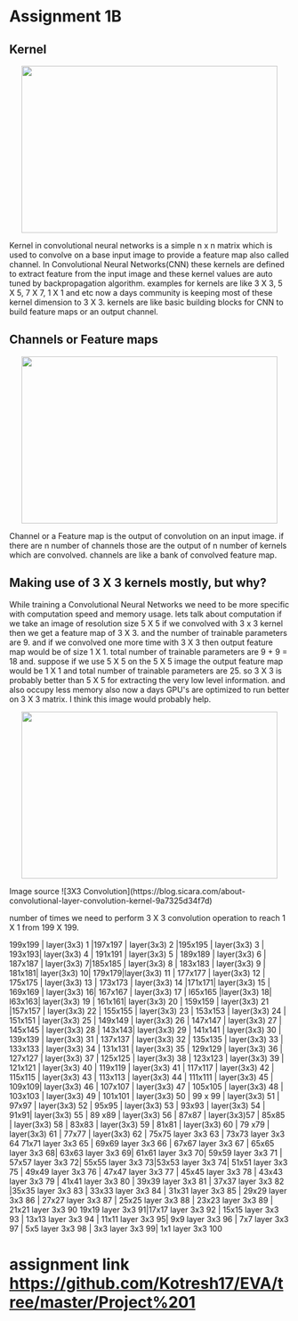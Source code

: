 # **Assignment 1B**
## Kernel 
<p align="center">
  <img width="460" height="300" src="https://mlblr.com/images/4-2ConvolutionSmall.gif">
</p>
Kernel in convolutional neural networks is a simple n x n matrix which is used to convolve on a base input image to provide a feature map also called channel. In Convolutional Neural Networks(CNN) these kernels are defined to extract feature from the input image and these kernel values are auto tuned by backpropagation algorithm. examples for kernels are like 3 X 3, 5 X 5, 7 X 7, 1 X 1 and etc now a days community is keeping most of these kernel dimension to 3 X 3. kernels are like basic building blocks for CNN to build feature maps or an output channel.

## Channels or Feature maps
<p align="center">
  <img width="460" height="300" src="https://i.stack.imgur.com/ZgG1Z.png">
</p>
Channel or a Feature map is the output of convolution on an input image. if there are n number of channels those are the output of n number of kernels which are convolved. channels are like a bank of convolved feature map. 

## Making use of 3 X 3 kernels mostly, but why?
While training a Convolutional Neural Networks we need to be more specific with computation speed and memory usage. lets talk about computation if we take an image of resolution size 5 X 5 if we convolved with 3 x 3 kernel then we get a feature map of 3 X 3. and the number of trainable parameters are 9. and if we convolved one more time with 3 X 3 then output feature map would be of size 1 X 1. total number of trainable parameters are 9 + 9 = 18 and. suppose if we use 5 X 5 on the 5 X 5 image the output feature map would be 1 X 1 and total number of trainable parameters are 25. so 3 X 3 is probably better than 5 X 5 for extracting the very low level information. and also occupy less memory also now a days GPU's are optimized to run better on 3 X 3 matrix. I think this image would probably help.
<p align="center">
  <img width="460" height="300" src="https://cdn-images-1.medium.com/max/2400/1*LnMqoqcDp02as5OOzaBcLQ.png">
</p>
Image source ![3X3 Convolution](https://blog.sicara.com/about-convolutional-layer-convolution-kernel-9a7325d34f7d) 


number of times we need to perform 3 X 3 convolution operation to reach 1 X 1 from 199 X 199.

199x199 | layer(3x3) 1 |197x197 | layer(3x3) 2 |195x195 | layer(3x3) 3 | 193x193|    layer(3x3) 4 | 191x191 | layer(3x3) 5 | 189x189 | layer(3x3) 6 | 187x187 | layer(3x3) 7|185x185 | layer(3x3) 8 | 183x183 | layer(3x3) 9 | 181x181| layer(3x3) 10| 179x179|layer(3x3) 11 | 177x177 | layer(3x3) 12 | 175x175 | layer(3x3) 13 | 173x173 | layer(3x3) 14 |171x171| layer(3x3) 15 | 169x169 | layer(3x3) 16| 167x167 | layer(3x3) 17 | l65x165 |layer(3x3) 18| l63x163| layer(3x3) 19 | 161x161| layer(3x3) 20 | 159x159 | layer(3x3) 21 |157x157 | layer(3x3) 22 | 155x155 | layer(3x3) 23 | 153x153 | layer(3x3) 24 | 151x151 | layer(3x3) 25 | 149x149 | layer(3x3) 26 | 147x147 | layer(3x3) 27 | 145x145 | layer(3x3) 28 | 143x143| layer(3x3) 29 | 141x141 | layer(3x3) 30 | 139x139 | layer(3x3) 31 | 137x137 | layer(3x3) 32 | 135x135 | layer(3x3) 33 | 133x133 | layer(3x3) 34 | 131x131 | layer(3x3) 35 | 129x129 | layer(3x3) 36 | 127x127 | layer(3x3) 37 | 125x125 | layer(3x3) 38 | 123x123 | layer(3x3) 39 | 121x121 | layer(3x3) 40 | 119x119 | layer(3x3) 41 | 117x117 | layer(3x3) 42 | 115x115 | layer(3x3) 43 | 113x113 | layer(3x3) 44 | 111x111 | layer(3x3) 45 | 109x109| layer(3x3) 46 | 107x107 | layer(3x3) 47 | 105x105 | layer(3x3) 48 | 103x103 | layer(3x3) 49 | 101x101 | layer(3x3) 50 | 99 x 99 | layer(3x3) 51 | 97x97 | layer(3x3) 52 | 95x95 | layer(3x3) 53 | 93x93 | layer(3x3) 54 | 91x91| layer(3x3) 55 | 89 x89 | layer(3x3) 56 | 87x87 | layer(3x3)57 | 85x85 | layer(3x3) 58 | 83x83 | layer(3x3) 59 | 81x81 | layer(3x3) 60 | 79 x79 | layer(3x3) 61 | 77x77 | layer(3x3) 62 | 75x75 layer  3x3 63 | 73x73 layer  3x3 64 71x71 layer  3x3 65 | 69x69 layer  3x3 66 | 67x67 layer  3x3 67 | 65x65 layer  3x3 68| 63x63 layer  3x3 69| 61x61 layer  3x3 70| 59x59 layer  3x3 71 | 57x57 layer  3x3 72| 55x55 layer  3x3 73|53x53 layer  3x3 74| 51x51 layer  3x3 75 | 49x49 layer  3x3 76 | 47x47 layer  3x3 77 | 45x45 layer  3x3 78 | 43x43 layer  3x3 79 | 41x41 layer  3x3 80 | 39x39 layer  3x3 81 | 37x37 layer  3x3 82 |35x35 layer  3x3 83 | 33x33 layer  3x3 84 | 31x31 layer  3x3 85 | 29x29 layer  3x3 86 | 27x27 layer  3x3 87 | 25x25 layer  3x3 88 | 23x23 layer  3x3 89 | 21x21 layer  3x3 90 19x19 layer  3x3 91|17x17 layer  3x3 92 | 15x15 layer  3x3 93 | 13x13 layer  3x3 94 | 11x11 layer  3x3 95| 9x9 layer  3x3 96 | 7x7 layer  3x3 97 | 5x5 layer  3x3 98 | 3x3 layer  3x3 99| 1x1 layer  3x3 100

# assignment link https://github.com/Kotresh17/EVA/tree/master/Project%201
